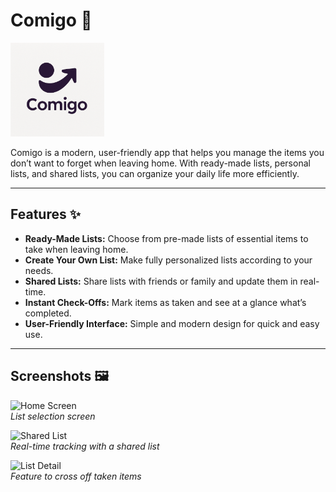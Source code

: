 # Comigo 👜

<img src="assets/logo/comigo_logo_wbG.png" alt="Comigo Logo" width="150">

Comigo is a modern, user-friendly app that helps you manage the items you don’t want to forget when leaving home. With ready-made lists, personal lists, and shared lists, you can organize your daily life more efficiently.

---

## Features ✨

- **Ready-Made Lists:** Choose from pre-made lists of essential items to take when leaving home.  
- **Create Your Own List:** Make fully personalized lists according to your needs.  
- **Shared Lists:** Share lists with friends or family and update them in real-time.  
- **Instant Check-Offs:** Mark items as taken and see at a glance what’s completed.  
- **User-Friendly Interface:** Simple and modern design for quick and easy use.  

---

## Screenshots 🖼️

![Home Screen](assets/screenshots/home.png)  
*List selection screen*  

![Shared List](assets/screenshots/shared.png)  
*Real-time tracking with a shared list*  

![List Detail](assets/screenshots/list-detail.png)  
*Feature to cross off taken items*  
